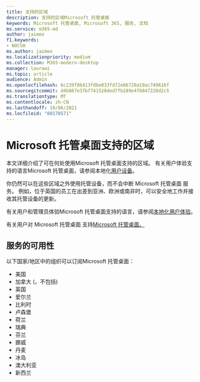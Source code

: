 ```yaml
---
title: 支持的区域
description: 支持的区域Microsoft 托管桌面
keywords: Microsoft 托管桌面, Microsoft 365, 服务, 文档
ms.service: m365-md
author: jaimeo
f1.keywords:
- NOCSH
ms.author: jaimeo
ms.localizationpriority: medium
ms.collection: M365-modern-desktop
manager: laurawi
ms.topic: article
audience: Admin
ms.openlocfilehash: 6c239f86413fdbe033fd72e86720a19ac749616f
ms.sourcegitcommit: d4b867e37bf741528ded7fb289e4f6847228d2c5
ms.translationtype: MT
ms.contentlocale: zh-CN
ms.lasthandoff: 10/06/2021
ms.locfileid: "60178571"
---
```

# <a name="microsoft-managed-desktop-supported-regions"></a>Microsoft 托管桌面支持的区域

本文详细介绍了可在何处使用Microsoft 托管桌面支持的区域。 有关用户体验支持的语言Microsoft 托管桌面，请参阅本地化[用户设备](../get-started/localization.md)。

你仍然可以在这些区域之外使用托管设备，而不会中断 Microsoft 托管桌面 服务。 例如，位于英国的员工在出差到亚洲、欧洲或南非时，可以安全地工作并接收其托管设备的更新。

有关用户和管理员体验Microsoft 托管桌面支持的语言，请参阅[本地化用户体验](../get-started/localization.md)。

有关用户对 Microsoft 托管桌面 支持[Microsoft 托管桌面。](support.md)

## <a name="availability-of-the-service"></a>服务的可用性

以下国家/地区中的组织可以订阅Microsoft 托管桌面：

- 美国
- 加拿大 (，不包括) 
- 英国
- 爱尔兰
- 比利时
- 卢森堡
- 荷兰
- 瑞典
- 芬兰
- 挪威
- 丹麦
- 冰岛
- 澳大利亚
- 新西兰

